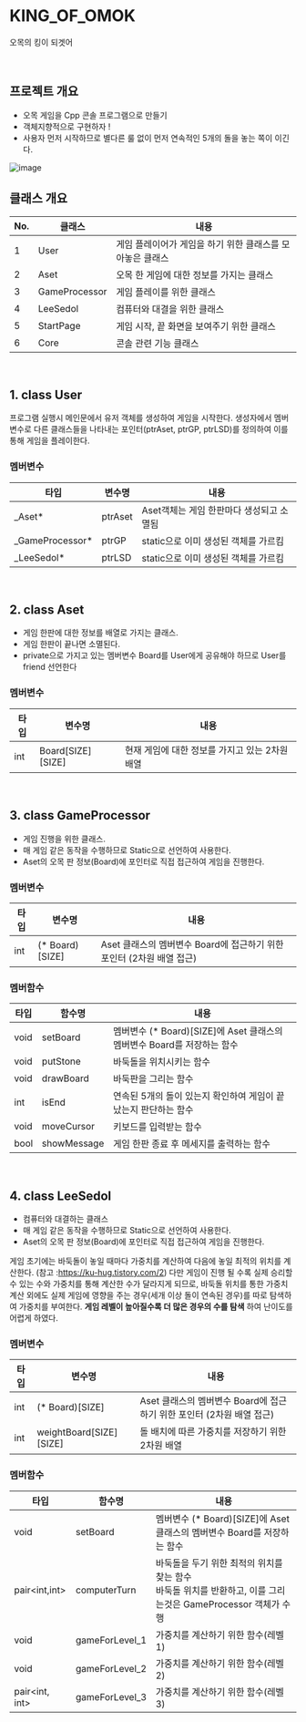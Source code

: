 # KING_OF_OMOK
오목의 킹이 되겟어

</br>

## 프로젝트 개요
- 오목 게임을 Cpp 콘솔 프로그램으로 만들기
- 객체지향적으로 구현하자 !
- 사용자 먼저 시작하므로 별다른 룰 없이 먼저 연속적인 5개의 돌을 놓는 쪽이 이긴다.

![image](https://user-images.githubusercontent.com/49704910/157182005-cd33d028-6ebe-40aa-8dc6-27028cfd548e.png)


## 클래스 개요
|No.|클래스|내용|
|-|-|-|
|1|User|게임 플레이어가 게임을 하기 위한 클래스를 모아놓은 클래스|
|2|Aset|오목 한 게임에 대한 정보를 가지는 클래스|
|3|GameProcessor|게임 플레이를 위한 클래스|
|4|LeeSedol|컴퓨터와 대결을 위한 클래스|
|5|StartPage|게임 시작, 끝 화면을 보여주기 위한 클래스|
|6|Core|콘솔 관련 기능 클래스|

</br>

## 1. class User
프로그램 실행시 메인문에서 유저 객체를 생성하여 게임을 시작한다.
생성자에서 멤버 변수로 다른 클래스들을 나타내는 포인터(ptrAset, ptrGP, ptrLSD)를 정의하여 이를 통해 게임을 플레이한다.

### 멤버변수
|타입|변수명|내용|
|-|-|-|
|_Aset*|ptrAset|Aset객체는 게임 한판마다 생성되고 소멸됨|
|_GameProcessor*|ptrGP|static으로 이미 생성된 객체를 가르킴|
|_LeeSedol*|ptrLSD|static으로 이미 생성된 객체를 가르킴|

</br>

## 2. class Aset
- 게임 한판에 대한 정보를 배열로 가지는 클래스.
- 게임 한판이 끝나면 소멸된다.
- private으로 가지고 있는 멤버변수 Board를 User에게 공유해야 하므로 User를 friend 선언한다

### 멤버변수
|타입|변수명|내용|
|-|-|-|
|int|Board[SIZE][SIZE]|현재 게임에 대한 정보를 가지고 있는 2차원 배열|


</br>

## 3. class GameProcessor
- 게임 진행을 위한 클래스.
- 매 게임 같은 동작을 수행하므로 Static으로 선언하여 사용한다.
- Aset의 오목 판 정보(Board)에 포인터로 직접 접근하여 게임을 진행한다.

### 멤버변수
|타입|변수명|내용|
|-|-|-|
|int|(* Board)[SIZE]|Aset 클래스의 멤버변수 Board에 접근하기 위한 포인터 (2차원 배열 접근)|

### 멤버함수
|타입|함수명|내용|
|-|-|-|
|void|setBoard|멤버변수 (* Board)[SIZE]에 Aset 클래스의 멤버변수 Board를 저장하는 함수|
|void|putStone|바둑돌을 위치시키는 함수|
|void|drawBoard|바둑판을 그리는 함수|
|int|isEnd|연속된 5개의 돌이 있는지 확인하여 게임이 끝났는지 판단하는 함수|
|void|moveCursor|키보드를 입력받는 함수|
|bool|showMessage|게임 한판 종료 후 메세지를 출력하는 함수|

</br>

## 4. class LeeSedol
- 컴퓨터와 대결하는 클래스
- 매 게임 같은 동작을 수행하므로 Static으로 선언하여 사용한다.
- Aset의 오목 판 정보(Board)에 포인터로 직접 접근하여 게임을 진행한다. 

게임 초기에는 바둑돌이 놓일 때마다 가중치를 계산하여 다음에 놓일 최적의 위치를 계산한다. (참고 :https://ku-hug.tistory.com/2) 다만 게임이 진행 될 수록 실제 승리할 수 있는 수와 가중치를 통해 계산한 수가 달라지게 되므로, 바둑돌 위치를 통한 가중치 계산 외에도 실제 게임에 영향을 주는 경우(세개 이상 돌이 연속된 경우)를 따로 탐색하여 가중치를 부여한다. __게임 레벨이 높아질수록 더 많은 경우의 수를 탐색__ 하여 난이도를 어렵게 하였다.

### 멤버변수
|타입|변수명|내용|
|-|-|-|
|int|(* Board)[SIZE]|Aset 클래스의 멤버변수 Board에 접근하기 위한 포인터 (2차원 배열 접근)|
|int|weightBoard[SIZE][SIZE]|돌 배치에 따른 가중치를 저장하기 위한 2차원 배열|

### 멤버함수
|타입|함수명|내용|
|-|-|-|
|void|setBoard|멤버변수 (* Board)[SIZE]에 Aset 클래스의 멤버변수 Board를 저장하는 함수|
|pair<int,int>|computerTurn|바둑돌을 두기 위한 최적의 위치를 찾는 함수</br> 바둑돌 위치를 반환하고, 이를 그리는것은 GameProcessor 객체가 수행|
|void|gameForLevel_1|가중치를 계산하기 위한 함수(레벨1)|
|void|gameForLevel_2|가중치를 계산하기 위한 함수(레벨2)|
|pair<int, int>|gameForLevel_3|가중치를 계산하기 위한 함수(레벨3)|
